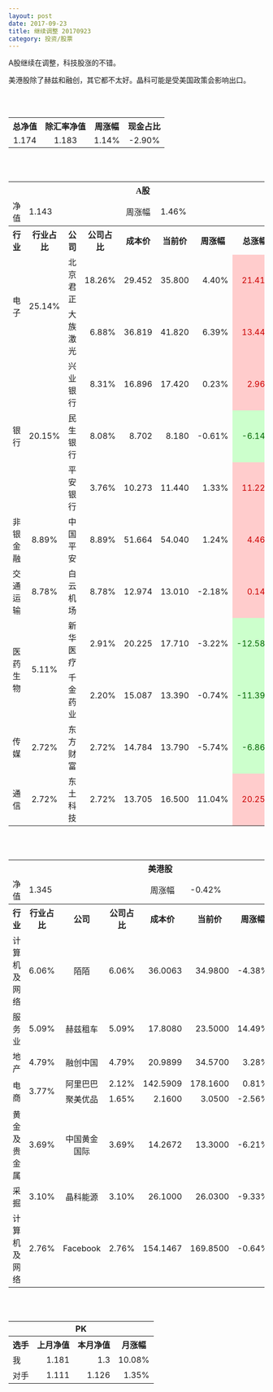 ```yaml
---
layout: post
date: 2017-09-23
title: 继续调整 20170923
category: 投资/股票
---
```


A股继续在调整，科技股涨的不错。

美港股除了赫兹和融创，其它都不太好。晶科可能是受美国政策会影响出口。

<br/>
<br/>

<table cellspacing="0" border="0">
	<tr>
		<th height="17" align="center"><font face="Noto Sans CJK SC Regular">总净值</font></th>
		<th align="center"><font face="Noto Sans CJK SC Regular">除汇率净值</font></th>
		<th align="center"><font face="Noto Sans CJK SC Regular">周涨幅</font></th>
		<th align="center" valign="middle"><font face="Noto Sans CJK SC Regular">现金占比</font></th>
	</tr>
	<tr>
		<td height="17" align="center" sdval="1.174" sdnum="1033;0;0.000">1.174</td>
		<td align="center" sdval="1.183" sdnum="1033;0;0.000">1.183</td>
		<td align="center" sdval="0.0114" sdnum="1033;0;0.00%">1.14%</td>
		<td align="center" sdval="-0.029" sdnum="1033;0;0.00%">-2.90%</td>
	</tr>
</table>
<br />
<br />
<table>
	<tr>
		<th colspan="8"  height="21" align="center" valign="middle"><font face="Noto Sans CJK SC Regular">A股</font></th>
		</tr>
	<tr>
		<td height="17" align="center"><font face="Noto Sans CJK SC Regular">净值</font></td>
		<td colspan="3"  align="left" valign="middle" sdval="1.143" sdnum="1033;">1.143</td>
		<td align="center"><font face="Noto Sans CJK SC Regular">周涨幅</font></td>
		<td colspan="3"  align="left" valign="middle" sdval="0.0146" sdnum="1033;0;0.00%">1.46%</td>
		</tr>
	<tr>
		<th height="21" align="center" valign="middle"><font face="Noto Sans CJK SC Regular">行业</font></th>
		<th align="center" valign="middle"><font face="Noto Sans CJK SC Regular">行业占比</font></th>
		<th align="center"><font face="Noto Sans CJK SC Regular">公司</font></th>
		<th align="center"><font face="Noto Sans CJK SC Regular">公司占比</font></th>
		<th align="center"><font face="Noto Sans CJK SC Regular">成本价</font></th>
		<th align="center"><font face="Noto Sans CJK SC Regular">当前价</font></th>
		<th align="center"><font face="Noto Sans CJK SC Regular">周涨幅</font></th>
		<th align="center"><font face="Noto Sans CJK SC Regular">总涨幅</font></th>
	</tr>
	<tr>
		<td rowspan="2"  height="34" align="center" valign="middle"><font face="Noto Sans CJK SC Regular">电子</font></td>
		<td rowspan="2"  align="center" valign="middle" sdval="0.2514" sdnum="1033;0;0.00%">25.14%</td>
		<td align="left"><font face="Noto Sans CJK SC Regular">北京君正</font></td>
		<td align="right" sdval="0.1826" sdnum="1033;0;0.00%">18.26%</td>
		<td align="right" sdval="29.452" sdnum="1033;0;0.000">29.452</td>
		<td align="right" sdval="35.8" sdnum="1033;0;0.000">35.800</td>
		<td align="right" sdval="0.044" sdnum="1033;0;0.00%">4.40%</td>
		<td align="right" bgcolor="#FFCCCC" sdval="0.214137145185386" sdnum="1033;0;0.00%"><font color="#CC0000">21.41%</font></td>
	</tr>
	<tr>
		<td align="left"><font face="Noto Sans CJK SC Regular">大族激光</font></td>
		<td align="right" sdval="0.0688" sdnum="1033;0;0.00%">6.88%</td>
		<td align="right" sdval="36.819" sdnum="1033;0;0.000">36.819</td>
		<td align="right" sdval="41.82" sdnum="1033;0;0.000">41.820</td>
		<td align="right" sdval="0.0639" sdnum="1033;0;0.00%">6.39%</td>
		<td align="right" bgcolor="#FFCCCC" sdval="0.13442661126049" sdnum="1033;0;0.00%"><font color="#CC0000">13.44%</font></td>
	</tr>
	<tr>
		<td rowspan="3"  height="51" align="center" valign="middle"><font face="Noto Sans CJK SC Regular">银行</font></td>
		<td rowspan="3"  align="center" valign="middle" sdval="0.2015" sdnum="1033;0;0.00%">20.15%</td>
		<td align="left"><font face="Noto Sans CJK SC Regular">兴业银行</font></td>
		<td align="right" sdval="0.0831" sdnum="1033;0;0.00%">8.31%</td>
		<td align="right" sdval="16.896" sdnum="1033;0;0.000">16.896</td>
		<td align="right" sdval="17.42" sdnum="1033;0;0.000">17.420</td>
		<td align="right" sdval="0.0023" sdnum="1033;0;0.00%">0.23%</td>
		<td align="right" bgcolor="#FFCCCC" sdval="0.0296132575757575" sdnum="1033;0;0.00%"><font color="#CC0000">2.96%</font></td>
	</tr>
	<tr>
		<td align="left"><font face="Noto Sans CJK SC Regular">民生银行</font></td>
		<td align="right" sdval="0.0808" sdnum="1033;0;0.00%">8.08%</td>
		<td align="right" sdval="8.702" sdnum="1033;0;0.000">8.702</td>
		<td align="right" sdval="8.18" sdnum="1033;0;0.000">8.180</td>
		<td align="right" sdval="-0.0061" sdnum="1033;0;0.00%">-0.61%</td>
		<td align="right" bgcolor="#CCFFCC" sdval="-0.0613862100666515" sdnum="1033;0;0.00%"><font color="#006600">-6.14%</font></td>
	</tr>
	<tr>
		<td align="left"><font face="Noto Sans CJK SC Regular">平安银行</font></td>
		<td align="right" sdval="0.0376" sdnum="1033;0;0.00%">3.76%</td>
		<td align="right" sdval="10.273" sdnum="1033;0;0.000">10.273</td>
		<td align="right" sdval="11.44" sdnum="1033;0;0.000">11.440</td>
		<td align="right" sdval="0.0133" sdnum="1033;0;0.00%">1.33%</td>
		<td align="right" bgcolor="#FFCCCC" sdval="0.11219875401538" sdnum="1033;0;0.00%"><font color="#CC0000">11.22%</font></td>
	</tr>
	<tr>
		<td height="17" align="center" valign="middle"><font face="Noto Sans CJK SC Regular">非银金融</font></td>
		<td align="center" valign="middle" sdval="0.0889" sdnum="1033;0;0.00%">8.89%</td>
		<td align="left"><font face="Noto Sans CJK SC Regular">中国平安</font></td>
		<td align="right" sdval="0.0889" sdnum="1033;0;0.00%">8.89%</td>
		<td align="right" sdval="51.664" sdnum="1033;0;0.000">51.664</td>
		<td align="right" sdval="54.04" sdnum="1033;0;0.000">54.040</td>
		<td align="right" sdval="0.0124" sdnum="1033;0;0.00%">1.24%</td>
		<td align="right" bgcolor="#FFCCCC" sdval="0.0445894704242797" sdnum="1033;0;0.00%"><font color="#CC0000">4.46%</font></td>
	</tr>
	<tr>
		<td height="17" align="center" valign="middle"><font face="Noto Sans CJK SC Regular"> 交通运输</font></td>
		<td align="center" valign="middle" sdval="0.0878" sdnum="1033;0;0.00%">8.78%</td>
		<td align="left"><font face="Noto Sans CJK SC Regular">白云机场</font></td>
		<td align="right" sdval="0.0878" sdnum="1033;0;0.00%">8.78%</td>
		<td align="right" sdval="12.974" sdnum="1033;0;0.000">12.974</td>
		<td align="right" sdval="13.01" sdnum="1033;0;0.000">13.010</td>
		<td align="right" sdval="-0.0218" sdnum="1033;0;0.00%">-2.18%</td>
		<td align="right" bgcolor="#FFCCCC" sdval="0.00137478032989047" sdnum="1033;0;0.00%"><font color="#CC0000">0.14%</font></td>
	</tr>
	<tr>
		<td rowspan="2"  height="34" align="center" valign="middle"><font face="Noto Sans CJK SC Regular">医药生物</font></td>
		<td rowspan="2"  align="center" valign="middle" sdval="0.0511" sdnum="1033;0;0.00%">5.11%</td>
		<td align="left"><font face="Noto Sans CJK SC Regular">新华医疗</font></td>
		<td align="right" sdval="0.0291" sdnum="1033;0;0.00%">2.91%</td>
		<td align="right" sdval="20.225" sdnum="1033;0;0.000">20.225</td>
		<td align="right" sdval="17.71" sdnum="1033;0;0.000">17.710</td>
		<td align="right" sdval="-0.0322" sdnum="1033;0;0.00%">-3.22%</td>
		<td align="right" bgcolor="#CCFFCC" sdval="-0.125751050679852" sdnum="1033;0;0.00%"><font color="#006600">-12.58%</font></td>
	</tr>
	<tr>
		<td align="left"><font face="Noto Sans CJK SC Regular">千金药业</font></td>
		<td align="right" sdval="0.022" sdnum="1033;0;0.00%">2.20%</td>
		<td align="right" sdval="15.087" sdnum="1033;0;0.000">15.087</td>
		<td align="right" sdval="13.39" sdnum="1033;0;0.000">13.390</td>
		<td align="right" sdval="-0.0074" sdnum="1033;0;0.00%">-0.74%</td>
		<td align="right" bgcolor="#CCFFCC" sdval="-0.113880943858951" sdnum="1033;0;0.00%"><font color="#006600">-11.39%</font></td>
	</tr>
	<tr>
		<td height="17" align="center"><font face="Noto Sans CJK SC Regular">传媒</font></td>
		<td align="center" sdval="0.0272" sdnum="1033;0;0.00%">2.72%</td>
		<td align="left"><font face="Noto Sans CJK SC Regular">东方财富</font></td>
		<td align="right" sdval="0.0272" sdnum="1033;0;0.00%">2.72%</td>
		<td align="right" sdval="14.784" sdnum="1033;0;0.000">14.784</td>
		<td align="right" sdval="13.79" sdnum="1033;0;0.000">13.790</td>
		<td align="right" sdval="-0.0574" sdnum="1033;0;0.00%">-5.74%</td>
		<td align="right" bgcolor="#CCFFCC" sdval="-0.0686348484848487" sdnum="1033;0;0.00%"><font color="#006600">-6.86%</font></td>
	</tr>
	<tr>
		<td height="17" align="center"><font face="Noto Sans CJK SC Regular">通信</font></td>
		<td align="center" sdval="0.0272" sdnum="1033;0;0.00%">2.72%</td>
		<td align="left"><font face="Noto Sans CJK SC Regular">东土科技</font></td>
		<td align="right" sdval="0.0272" sdnum="1033;0;0.00%">2.72%</td>
		<td align="right" sdval="13.705" sdnum="1033;0;0.000">13.705</td>
		<td align="right" sdval="16.5" sdnum="1033;0;0.000">16.500</td>
		<td align="right" sdval="0.1104" sdnum="1033;0;0.00%">11.04%</td>
		<td align="right" bgcolor="#FFCCCC" sdval="0.202540167821963" sdnum="1033;0;0.00%"><font color="#CC0000">20.25%</font></td>
	</tr>
</table>
<br />
<br />
<table>
	<tr>
		<th colspan="8"  height="17" align="center" valign="middle"><font face="Noto Sans CJK SC Regular">美港股</font></th>
		</tr>
	<tr>
		<td height="17" align="center"><font face="Noto Sans CJK SC Regular">净值</font></td>
		<td colspan="3"  align="left" valign="middle" sdval="1.345" sdnum="1033;">1.345</td>
		<td align="center"><font face="Noto Sans CJK SC Regular">周涨幅</font></td>
		<td colspan="3"  align="left" valign="middle" sdval="-0.0042" sdnum="1033;0;0.00%">-0.42%</td>
		</tr>
	<tr>
		<th height="21" align="center" valign="middle"><font face="Noto Sans CJK SC Regular">行业</font></th>
		<th align="center" valign="middle"><font face="Noto Sans CJK SC Regular">行业占比</font></th>
		<th align="center"><font face="Noto Sans CJK SC Regular">公司</font></th>
		<th align="center"><font face="Noto Sans CJK SC Regular">公司占比</font></th>
		<th align="center"><font face="Noto Sans CJK SC Regular">成本价</font></th>
		<th align="center"><font face="Noto Sans CJK SC Regular">当前价</font></th>
		<th align="center"><font face="Noto Sans CJK SC Regular">周涨幅</font></th>
		<th align="center"><font face="Noto Sans CJK SC Regular">总涨幅</font></th>
	</tr>
	<tr>
		<td height="17" align="center"><font face="Noto Sans CJK SC Regular">计算机及网络</font></td>
		<td align="center" sdval="0.0606" sdnum="1033;0;0.00%">6.06%</td>
		<td align="center" sdnum="1033;0;0.00%"><font face="Noto Sans CJK SC Regular">陌陌</font></td>
		<td align="right" sdval="0.0606" sdnum="1033;0;0.00%">6.06%</td>
		<td align="right" sdval="36.0063" sdnum="1033;0;0.0000">36.0063</td>
		<td align="right" sdval="34.98" sdnum="1033;0;0.0000">34.9800</td>
		<td align="right" sdval="-0.0438" sdnum="1033;0;0.00%">-4.38%</td>
		<td align="right" bgcolor="#CCFFCC" sdval="-0.0299033452479152" sdnum="1033;0;0.00%"><font color="#006600">-2.99%</font></td>
	</tr>
	<tr>
		<td height="17" align="center"><font face="Noto Sans CJK SC Regular">服务业</font></td>
		<td align="center" sdval="0.0509" sdnum="1033;0;0.00%">5.09%</td>
		<td align="center" sdnum="1033;0;0.00%"><font face="Noto Sans CJK SC Regular"> 赫兹租车</font></td>
		<td align="right" sdval="0.0509" sdnum="1033;0;0.00%">5.09%</td>
		<td align="right" sdval="17.808" sdnum="1033;0;0.0000">17.8080</td>
		<td align="right" sdval="23.5" sdnum="1033;0;0.0000">23.5000</td>
		<td align="right" sdval="0.1449" sdnum="1033;0;0.00%">14.49%</td>
		<td align="right" bgcolor="#FFCCCC" sdval="0.3182316262354" sdnum="1033;0;0.00%"><font color="#CC0000">31.82%</font></td>
	</tr>
	<tr>
		<td height="17" align="center"><font face="Noto Sans CJK SC Regular">地产</font></td>
		<td align="center" sdval="0.0479" sdnum="1033;0;0.00%">4.79%</td>
		<td align="center" sdnum="1033;0;0.00%"><font face="Noto Sans CJK SC Regular">融创中国</font></td>
		<td align="right" sdval="0.0479" sdnum="1033;0;0.00%">4.79%</td>
		<td align="right" sdval="20.9899" sdnum="1033;0;0.0000">20.9899</td>
		<td align="right" sdval="34.57" sdnum="1033;0;0.0000">34.5700</td>
		<td align="right" sdval="0.0328" sdnum="1033;0;0.00%">3.28%</td>
		<td align="right" bgcolor="#FFCCCC" sdval="0.645582596391598" sdnum="1033;0;0.00%"><font color="#CC0000">64.56%</font></td>
	</tr>
	<tr>
		<td rowspan="2"  height="34" align="center" valign="middle"><font face="Noto Sans CJK SC Regular">电商</font></td>
		<td rowspan="2"  align="center" valign="middle" sdval="0.0377" sdnum="1033;0;0.00%">3.77%</td>
		<td align="center" sdnum="1033;0;0.00%"><font face="Noto Sans CJK SC Regular">阿里巴巴</font></td>
		<td align="right" sdval="0.0212" sdnum="1033;0;0.00%">2.12%</td>
		<td align="right" sdval="142.5909" sdnum="1033;0;0.0000">142.5909</td>
		<td align="right" sdval="178.16" sdnum="1033;0;0.0000">178.1600</td>
		<td align="right" sdval="0.0081" sdnum="1033;0;0.00%">0.81%</td>
		<td align="right" bgcolor="#FFCCCC" sdval="0.248048597350883" sdnum="1033;0;0.00%"><font color="#CC0000">24.80%</font></td>
	</tr>
	<tr>
		<td align="center" sdnum="1033;0;0.00%"><font face="Noto Sans CJK SC Regular">聚美优品</font></td>
		<td align="right" sdval="0.0165" sdnum="1033;0;0.00%">1.65%</td>
		<td align="right" sdval="2.16" sdnum="1033;0;0.0000">2.1600</td>
		<td align="right" sdval="3.05" sdnum="1033;0;0.0000">3.0500</td>
		<td align="right" sdval="-0.0256" sdnum="1033;0;0.00%">-2.56%</td>
		<td align="right" bgcolor="#FFCCCC" sdval="0.410637037037037" sdnum="1033;0;0.00%"><font color="#CC0000">41.06%</font></td>
	</tr>
	<tr>
		<td height="17" align="center"><font face="Noto Sans CJK SC Regular">黄金及贵金属</font></td>
		<td align="center" sdval="0.0369" sdnum="1033;0;0.00%">3.69%</td>
		<td align="center" sdnum="1033;0;0.00%"><font face="Noto Sans CJK SC Regular">中国黄金国际</font></td>
		<td align="right" sdval="0.0369" sdnum="1033;0;0.00%">3.69%</td>
		<td align="right" sdval="14.2672" sdnum="1033;0;0.0000">14.2672</td>
		<td align="right" sdval="13.3" sdnum="1033;0;0.0000">13.3000</td>
		<td align="right" sdval="-0.0621" sdnum="1033;0;0.00%">-6.21%</td>
		<td align="right" bgcolor="#CCFFCC" sdval="-0.0691918582482899" sdnum="1033;0;0.00%"><font color="#006600">-6.92%</font></td>
	</tr>
	<tr>
		<td height="17" align="center"><font face="Noto Sans CJK SC Regular">采掘</font></td>
		<td align="center" sdval="0.031" sdnum="1033;0;0.00%">3.10%</td>
		<td align="center" sdnum="1033;0;0.00%"><font face="Noto Sans CJK SC Regular">晶科能源</font></td>
		<td align="right" sdval="0.031" sdnum="1033;0;0.00%">3.10%</td>
		<td align="right" sdval="26.1" sdnum="1033;0;0.0000">26.1000</td>
		<td align="right" sdval="26.03" sdnum="1033;0;0.0000">26.0300</td>
		<td align="right" sdval="-0.0933" sdnum="1033;0;0.00%">-9.33%</td>
		<td align="right" bgcolor="#CCFFCC" sdval="-0.00408199233716478" sdnum="1033;0;0.00%"><font color="#006600">-0.41%</font></td>
	</tr>
	<tr>
		<td height="17" align="center"><font face="Noto Sans CJK SC Regular">计算机及网络</font></td>
		<td align="center" sdval="0.0276" sdnum="1033;0;0.00%">2.76%</td>
		<td align="center" sdnum="1033;0;0.00%">Facebook</td>
		<td align="right" sdval="0.0276" sdnum="1033;0;0.00%">2.76%</td>
		<td align="right" sdval="154.1467" sdnum="1033;0;0.0000">154.1467</td>
		<td align="right" sdval="169.85" sdnum="1033;0;0.0000">169.8500</td>
		<td align="right" sdval="-0.0064" sdnum="1033;0;0.00%">-0.64%</td>
		<td align="right" bgcolor="#FFCCCC" sdval="0.100472437100502" sdnum="1033;0;0.00%"><font color="#CC0000">10.05%</font></td>
	</tr>
</table>
<br />
<br />
<table>
	<tr>
		<th colspan="4"  height="17" align="center" valign="middle">PK</th>
	</tr>
	<tr>
		<th height="21" align="center"><font face="Noto Sans CJK SC Regular">选手</font></th>
		<th align="center"><font face="Noto Sans CJK SC Regular">上月净值</font></th>
		<th align="center"><font face="Noto Sans CJK SC Regular">本月净值</font></th>
		<th align="center"><font face="Noto Sans CJK SC Regular">月涨幅</font></th>
	</tr>
	<tr>
		<td height="17" align="left"><font face="Noto Sans CJK SC Regular">我</font></td>
		<td align="right" sdval="1.181" sdnum="1033;">1.181</td>
		<td align="right" sdval="1.3" sdnum="1033;">1.3</td>
		<td align="right" sdval="0.100762066045724" sdnum="1033;0;0.00%">10.08%</td>
	</tr>
	<tr>
		<td height="17" align="left"><font face="Noto Sans CJK SC Regular">对手</font></td>
		<td align="right" sdval="1.111" sdnum="1033;">1.111</td>
		<td align="right" sdval="1.126" sdnum="1033;">1.126</td>
		<td align="right" sdval="0.0135013501350134" sdnum="1033;0;0.00%">1.35%</td>
	</tr>
</table>
